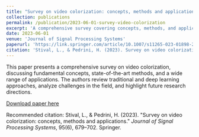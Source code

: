 ```yaml
---
title: "Survey on video colorization: concepts, methods and applications"
collection: publications
permalink: /publication/2023-06-01-survey-video-colorization
excerpt: 'A comprehensive survey covering concepts, methods, and applications in video colorization.'
date: 2023-06-01
venue: 'Journal of Signal Processing Systems'
paperurl: 'https://link.springer.com/article/10.1007/s11265-023-01898-2'
citation: 'Stival, L., & Pedrini, H. (2023). Survey on video colorization: concepts, methods and applications. <i>Journal of Signal Processing Systems</i>, 95(6), 679–702. Springer.'
---
```

This paper presents a comprehensive survey on video colorization, discussing fundamental concepts, state-of-the-art methods, and a wide range of applications. The authors review traditional and deep learning approaches, analyze challenges in the field, and highlight future research directions.

[Download paper here](https://link.springer.com/article/10.1007/s11265-023-01898-2)

Recommended citation: Stival, L., & Pedrini, H. (2023). "Survey on video colorization: concepts, methods and applications." <i>Journal of Signal Processing Systems</i>, 95(6), 679–702. Springer.
